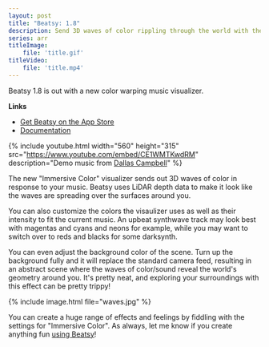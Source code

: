 ```yaml
---
layout: post
title: "Beatsy: 1.8"
description: Send 3D waves of color rippling through the world with the new immersive color music visualizer
series: arr
titleImage:
    file: 'title.gif'
titleVideo:
    file: 'title.mp4'
---
```


Beatsy 1.8 is out with a new color warping music visualizer.

**Links**
- [Get Beatsy on the App Store][beatsy]
- [Documentation][docs]

{% include youtube.html width="560" height="315" src="https://www.youtube.com/embed/CE1WMTKwdRM" description="Demo music from [Dallas Campbell](https://burningwitchesrecords.bandcamp.com/album/eiv)" %}

The new "Immersive Color" visualizer sends out 3D waves of color in response to your music. Beatsy uses LiDAR depth data to make it look like the waves are spreading over the surfaces around you.

You can also customize the colors the visaulizer uses as well as their intensity to fit the current music. An upbeat synthwave track may look best with magentas and cyans and neons for example, while you may want to switch over to reds and blacks for some darksynth.

You can even adjust the background color of the scene. Turn up the background fully and it will replace the standard camera feed, resulting in an abstract scene where the waves of color/sound reveal the world's geometry around you. It's pretty neat, and exploring your surroundings with this effect can be pretty trippy!

{% include image.html file="waves.jpg" %}

You can create a huge range of effects and feelings by fiddling with the settings for "Immersive Color". As always, let me know if you create anything fun [using Beatsy][beatsy]!

[beatsy]: https://apps.apple.com/us/app/beatsy/id1543162330
[docs]: https://github.com/mattbierner/beatsy-support

